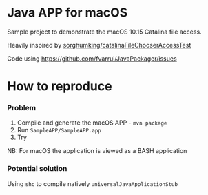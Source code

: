 # Java APP for macOS

Sample project to demonstrate the macOS 10.15 Catalina file access.

Heavily inspired by [sorghumking/catalinaFileChooserAccessTest](https://github.com/sorghumking/catalinaFileChooserAccessTest)

Code using https://github.com/fvarrui/JavaPackager/issues

# How to reproduce

### Problem


1. Compile and generate the macOS APP - `mvn package`
2. Run `SampleAPP/SampleAPP.app`
3. Try 

NB: For macOS the application is viewed as a BASH application

### Potential solution

Using `shc` to compile natively `universalJavaApplicationStub`

